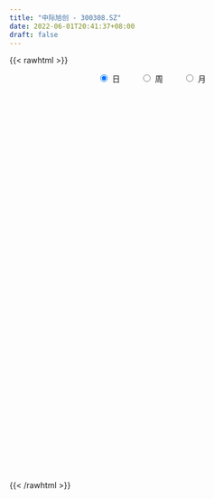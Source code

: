 ```yaml
---
title: "中际旭创 - 300308.SZ"
date: 2022-06-01T20:41:37+08:00
draft: false
---
```

{{< rawhtml >}}
    <div style="text-align: center">
        <label style="padding: 1rem;"><input style="margin-right: .5rem" type="radio" name="period" value="D" checked onclick="period_change(this)">日</label>
        <label style="padding: 1rem;"><input style="margin-right: .5rem" type="radio" name="period" value="W" onclick="period_change(this)">周</label>
        <label style="padding: 1rem;"><input style="margin-right: .5rem" type="radio" name="period" value="M" onclick="period_change(this)">月</label>
    </div>
    <div id="chart" style="height: 700px;"></div> 
    <script type="text/javascript">
        const D_v = [86244.17,64045.72,82132.61,53312.5,103040.52,97234.97,88007.57,119338.05,54271.63,49407.94,47810.47,58438.61,63877.87,41008.35,81137.68,122551.21,65664.93,82919.9,80836.99,67958.31,70393.2,80726.69,68272.64,50638.6,57360.41,77083.73,46224.74,55153.89,54768.46,60916.31,44262.25,44147.91,40619.68,51412.76,82146.09,155752.17,78304.39,66032.95,189482.66,104734.6,108681.15,69449.87,53992.75,69552.04,52631.36,57336.53,236527.33,222763.8,245244.06,274489.36,213264.06,202386.89,129040.46,101797.01,110916.23,112585.71,102519.81,91008.25,96922.53,110944.98,91921.29,79162.94,92322.97,53760.37,75925.66,62825.95,84238.67,76375.96,76877.97,68396.68,61335.39,54644.38,57783.75,40700.89,67714.58,61298.63,71452.81,80015.07,72272.56,66489.92,63519.17,41128.57,38617.34,42653.5,30508.81,23046.95,49948.46,36240.76,87083.89,44497.84,54815.58,37125.21,44927.0,62497.41,51853.94,33690.1,28011.4,43720.87,56141.79,35348.4,31226.2,36672.47,42908.88,66020.13,103780.09,60082.82,56756.46,67072.79,69209.87,99203.96,56053.11,71433.3,57222.97,46289.63,46735.62,54803.22,57841.65,37395.29,65688.51,69609.1,62346.64,76617.94,53176.67,284175.82,205643.42,209985.56,138953.11,120564.9,96494.72,123925.14,129813.68,96255.25,88688.56,76392.89,61071.32,126238.37,93853.15,102503.97,126877.32,121441.42,148211.13,71198.15,67292.43,68002.19,129513.0,80334.62,84120.86,55144.75,89118.34,95396.1,111482.84,93547.91,70358.97,75259.57,51804.46,70212.62,83963.88,90244.49,58374.35,168375.14,106251.92,57837.28,111595.77,66679.36,55389.65,51149.31,40153.05,56570.44,42068.36,60698.79,93940.32,55150.38,47552.43,40184.84,65820.89,66025.13,98355.12,41666.39,44090.06,34241.0,44152.94,130270.06,124326.83,74529.05,58737.69,73137.63,58452.29,108066.2,61011.64,44986.74,32459.27,35724.87,101123.85,77923.6,98540.7,71309.65,45195.59,41981.81,58082.17,80980.18,62798.64,39320.23,52765.12,26737.93,74445.36,51219.37,57200.05,35379.11,41744.36,39020.82,22131.44,27049.9,77238.49,74120.37,78878.86,53959.2,44460.96,25164.59,32096.25,33718.54,33404.52,29123.33,30216.0,39118.06,46747.19,124768.05,126841.25,115187.72,88416.02,103271.36,160540.27,111326.72,125323.94,163349.0,194562.71,116560.31,83841.19,88378.21,66233.65,83606.86,73524.71,81105.58,67653.76,134944.56,77062.67,83747.27,63683.99,142950.95,100776.35,85785.27]
const D_histogram = [0.0,0.0107341311,0.074987275,0.1149243367,0.2711736507,0.3411810535,0.4341749477,0.4396981881,0.4124748472,0.3734268959,0.361010302,0.2842568299,0.1591879881,0.0554549153,-0.0029627336,-0.106566228,-0.1510861007,-0.1273879923,-0.0694848098,-0.0924921527,-0.1907695433,-0.3071914663,-0.3122452998,-0.3548624197,-0.4091035796,-0.3382492655,-0.2774593266,-0.2160230342,-0.2665166894,-0.3383009767,-0.3574393021,-0.3518964645,-0.295528029,-0.288143996,-0.2408657168,-0.0330359092,0.0568019225,0.0805135652,-0.1426474606,-0.3450637178,-0.4103078975,-0.3877598372,-0.3396226703,-0.239179926,-0.173399676,-0.1659727754,0.1444485025,0.3963036626,0.6549912906,0.9035458631,1.1002511108,1.0647361052,1.0041160041,0.8690950941,0.7159849837,0.5927693861,0.4800996128,0.3427374333,0.237499655,0.0686720866,-0.0286806791,-0.1825071427,-0.3695811303,-0.4458338899,-0.5356809855,-0.5628643279,-0.5347510016,-0.5400272403,-0.5507862132,-0.5733029281,-0.5550788833,-0.5674051867,-0.5272388076,-0.4702890672,-0.3217321031,-0.2140455471,-0.1878170138,-0.1134936555,-0.1311339819,-0.1209269051,-0.1898323068,-0.2098736061,-0.1724168959,-0.1638502936,-0.1177095858,-0.0742470494,-0.0649877915,-0.0198444918,0.0619403122,0.0437917212,0.0861266453,0.1145482627,0.1457979035,0.199651685,0.1782413071,0.1832271766,0.1679643074,0.1150915886,0.0056724819,-0.032736003,-0.0422832864,-0.0597496553,-0.0868330554,-0.0682743638,0.0230533299,0.0233740384,-0.0042776091,0.0014242877,0.0587639207,0.1611752392,0.2246442851,0.2731655082,0.2838159508,0.2790269843,0.2629060104,0.236124693,0.2447153442,0.2427828979,0.1875604496,0.0817611472,0.0357813045,-0.0451320847,-0.0643989444,0.1880049247,0.3987261876,0.5796053264,0.6074323635,0.5288790423,0.4302825275,0.3537139536,0.3518189912,0.2908539621,0.2562225476,0.1278193815,-0.006669661,0.0331553744,-0.0245702678,-0.0326452577,0.0124359904,0.1106132174,0.1872572359,0.1800683153,0.1329751637,0.0877466361,0.1643288916,0.2064355792,0.1887732172,0.1081706213,0.0928332672,0.0841508814,0.0938344449,0.1073454265,0.0412093243,-0.049942908,-0.1201971152,-0.1987380442,-0.193644259,-0.1277166649,-0.1186900864,-0.2760441357,-0.4768568413,-0.5646766839,-0.5295354544,-0.52313136,-0.5123440746,-0.5349470706,-0.5253967022,-0.4664826566,-0.4806597315,-0.5229642724,-0.5985002307,-0.5976756479,-0.5584431811,-0.4864123906,-0.3527828691,-0.2621332794,-0.3039452021,-0.2991932421,-0.223635206,-0.1603660102,-0.095720761,0.0717942197,0.2675971489,0.3023583033,0.3470805907,0.3125477632,0.2858265611,0.3483775143,0.3665086231,0.3695883783,0.3121718487,0.2603237066,0.0563330918,-0.0873692698,-0.1291625871,-0.1540164261,-0.1558265928,-0.201034434,-0.3643759407,-0.4061099883,-0.3640677527,-0.3184089377,-0.2303377795,-0.2015001359,-0.079064275,-0.0321808944,-0.0869842808,-0.1200951286,-0.1819469617,-0.1371449641,-0.1231994853,-0.092930107,-0.1583375226,-0.1785620554,-0.1208428411,-0.1424666892,-0.1173320802,-0.1215932279,-0.0905546228,-0.0799994394,-0.0028243375,0.0651871738,0.1040981965,0.1091929545,0.0722951311,0.074842994,0.1410838937,0.2453541052,0.242626919,0.2909032975,0.3977312892,0.4555539669,0.5070989538,0.4862359666,0.4288387796,0.3727507472,0.3373088493,0.3025970752,0.2745400196,0.2166546332,0.1552882628,0.1199386848,0.1012120573,-0.0153196716,-0.0647290152,-0.0385504389,-0.0594466862,0.0304729843,0.109162004,0.1572927594]
const D_fast = [0.0,0.0134176638,0.0964176265,0.1650857724,0.389128499,0.5444311652,0.7459687964,0.8614165838,0.9373119547,0.9916207274,1.069456709,1.0637674444,0.9784955996,0.8886262556,0.8294679233,0.6992228719,0.6169314741,0.6087825843,0.6493145643,0.6031841833,0.4572144069,0.2639946173,0.1808794588,0.0495467341,-0.1069703208,-0.1206783231,-0.1292532158,-0.1218226819,-0.2389455095,-0.3953050409,-0.5038031919,-0.5862344704,-0.6037480422,-0.6684000082,-0.6813381581,-0.4817673279,-0.3777290156,-0.3338889816,-0.5927118725,-0.8813940591,-1.0492152132,-1.1236071122,-1.1603756129,-1.1197278501,-1.0972975191,-1.1313638123,-0.7848304088,-0.433899333,-0.0114638824,0.4629771559,0.9347451813,1.165414202,1.355823102,1.4380759654,1.463962101,1.48893885,1.4962939798,1.4446161586,1.3987532941,1.2470937473,1.1425708118,0.9431175625,0.6636482924,0.4759370604,0.2521697183,0.084270294,-0.0213041301,-0.1615871788,-0.310042705,-0.475885152,-0.5964308281,-0.7506084281,-0.8422517509,-0.9028742772,-0.8347503389,-0.7805751697,-0.8013008899,-0.7553509454,-0.8057747673,-0.8257994168,-0.9421628952,-1.014672596,-1.0203201098,-1.0527160809,-1.0360027696,-1.0111019955,-1.0180896854,-0.9779075088,-0.8806376266,-0.8878382873,-0.823971702,-0.7669130189,-0.6992139023,-0.5954471995,-0.5722972506,-0.5215045869,-0.4947763793,-0.518876201,-0.6268771871,-0.6734696728,-0.6935877777,-0.7259915606,-0.7747832244,-0.7732931238,-0.6762020977,-0.6700378795,-0.6987589293,-0.6927009606,-0.6206703474,-0.4779652191,-0.3583351019,-0.2415225017,-0.1599180714,-0.0949502919,-0.0453447632,-0.0130949073,0.0566745799,0.1154378581,0.1071055221,0.0217465065,-0.01528801,-0.1074844203,-0.1428510162,0.1565540841,0.4669568939,0.7927373643,0.9724224923,1.0260889316,1.0350630487,1.0469229633,1.1329827486,1.14473121,1.1741554324,1.0777071117,0.941550654,0.989664533,0.9257963238,0.9095600195,0.9577502652,1.0835807966,1.207039124,1.2448672823,1.2310179216,1.207726053,1.3253905314,1.4191061139,1.4486370561,1.3950771156,1.4029480783,1.4153034128,1.4484455876,1.4887929258,1.4329591546,1.3293211953,1.2290177093,1.1007922692,1.0574749897,1.0914734176,1.0708274745,0.8444623912,0.5244354753,0.2954464618,0.1982038276,0.073825082,-0.0434736512,-0.1998134148,-0.321612222,-0.3793188406,-0.5136608483,-0.6867064573,-0.9118674734,-1.0604618025,-1.160840131,-1.2104124381,-1.1649786339,-1.1398623641,-1.2576605873,-1.3277069378,-1.3080577032,-1.2848800099,-1.244164951,-1.0587014153,-0.7959991989,-0.6856484687,-0.5541560337,-0.5105519204,-0.4658164821,-0.3161711503,-0.2064128858,-0.110936036,-0.0903096034,-0.0770768189,-0.2669841607,-0.4325288397,-0.5066128038,-0.5699707494,-0.6107375643,-0.706204014,-0.9606395058,-1.1039010506,-1.1528757532,-1.1868191725,-1.1563324593,-1.1778698496,-1.0752000574,-1.0363619005,-1.1129113571,-1.176045987,-1.2833845605,-1.272868804,-1.2897231964,-1.282686345,-1.3876781412,-1.4525431879,-1.4250346839,-1.4822752043,-1.4864736153,-1.52113307,-1.5127331206,-1.522177797,-1.4457087794,-1.3614004747,-1.296464903,-1.2640719062,-1.2828959469,-1.2616373355,-1.1601254624,-0.9945167246,-0.936587181,-0.8155849781,-0.6093241642,-0.4376129947,-0.2592932693,-0.1585972649,-0.108784757,-0.0716851026,-0.0227997882,0.0181377065,0.0587156558,0.0549939277,0.032449623,0.0270847163,0.0336611031,-0.0867005437,-0.1522921412,-0.1357511746,-0.1715090934,-0.0739711769,0.0320083438,0.1194622892]
const D_slow = [0.0,0.0026835328,0.0214303515,0.0501614357,0.1179548484,0.2032501117,0.3117938487,0.4217183957,0.5248371075,0.6181938315,0.708446407,0.7795106145,0.8193076115,0.8331713403,0.8324306569,0.8057890999,0.7680175747,0.7361705767,0.7187993742,0.695676336,0.6479839502,0.5711860836,0.4931247586,0.4044091537,0.3021332588,0.2175709424,0.1482061108,0.0942003523,0.0275711799,-0.0570040643,-0.1463638898,-0.2343380059,-0.3082200132,-0.3802560122,-0.4404724414,-0.4487314187,-0.4345309381,-0.4144025468,-0.4500644119,-0.5363303413,-0.6389073157,-0.735847275,-0.8207529426,-0.8805479241,-0.9238978431,-0.9653910369,-0.9292789113,-0.8302029957,-0.666455173,-0.4405687072,-0.1655059295,0.1006780968,0.3517070978,0.5689808713,0.7479771173,0.8961694638,1.016194367,1.1018787253,1.1612536391,1.1784216607,1.1712514909,1.1256247053,1.0332294227,0.9217709502,0.7878507038,0.6471346219,0.5134468715,0.3784400614,0.2407435081,0.0974177761,-0.0413519447,-0.1832032414,-0.3150129433,-0.4325852101,-0.5130182358,-0.5665296226,-0.6134838761,-0.6418572899,-0.6746407854,-0.7048725117,-0.7523305884,-0.8047989899,-0.8479032139,-0.8888657873,-0.9182931838,-0.9368549461,-0.953101894,-0.9580630169,-0.9425779389,-0.9316300086,-0.9100983473,-0.8814612816,-0.8450118057,-0.7950988845,-0.7505385577,-0.7047317635,-0.6627406867,-0.6339677895,-0.6325496691,-0.6407336698,-0.6513044914,-0.6662419052,-0.6879501691,-0.70501876,-0.6992554275,-0.6934119179,-0.6944813202,-0.6941252483,-0.6794342681,-0.6391404583,-0.582979387,-0.51468801,-0.4437340223,-0.3739772762,-0.3082507736,-0.2492196003,-0.1880407643,-0.1273450398,-0.0804549274,-0.0600146406,-0.0510693145,-0.0623523357,-0.0784520718,-0.0314508406,0.0682307063,0.2131320379,0.3649901288,0.4972098893,0.6047805212,0.6932090096,0.7811637574,0.8538772479,0.9179328848,0.9498877302,0.948220315,0.9565091586,0.9503665916,0.9422052772,0.9453142748,0.9729675792,1.0197818881,1.064798967,1.0980427579,1.1199794169,1.1610616398,1.2126705346,1.2598638389,1.2869064942,1.310114811,1.3311525314,1.3546111426,1.3814474993,1.3917498303,1.3792641033,1.3492148245,1.2995303135,1.2511192487,1.2191900825,1.1895175609,1.120506527,1.0012923166,0.8601231457,0.727739282,0.596956442,0.4688704234,0.3351336558,0.2037844802,0.087163816,-0.0330011168,-0.1637421849,-0.3133672426,-0.4627861546,-0.6023969499,-0.7240000475,-0.8121957648,-0.8777290846,-0.9537153852,-1.0285136957,-1.0844224972,-1.1245139997,-1.14844419,-1.1304956351,-1.0635963478,-0.988006772,-0.9012366243,-0.8230996835,-0.7516430433,-0.6645486647,-0.5729215089,-0.4805244143,-0.4024814521,-0.3374005255,-0.3233172525,-0.34515957,-0.3774502167,-0.4159543233,-0.4549109715,-0.50516958,-0.5962635652,-0.6977910622,-0.7888080004,-0.8684102348,-0.9259946797,-0.9763697137,-0.9961357825,-1.0041810061,-1.0259270763,-1.0559508584,-1.1014375988,-1.1357238399,-1.1665237112,-1.1897562379,-1.2293406186,-1.2739811324,-1.3041918427,-1.339808515,-1.3691415351,-1.3995398421,-1.4221784978,-1.4421783576,-1.442884442,-1.4265876485,-1.4005630994,-1.3732648608,-1.355191078,-1.3364803295,-1.3012093561,-1.2398708298,-1.1792141,-1.1064882756,-1.0070554533,-0.8931669616,-0.7663922231,-0.6448332315,-0.5376235366,-0.4444358498,-0.3601086375,-0.2844593687,-0.2158243638,-0.1616607055,-0.1228386398,-0.0928539686,-0.0675509542,-0.0713808721,-0.087563126,-0.0972007357,-0.1120624072,-0.1044441612,-0.0771536602,-0.0378304703]
const D_data = [['2021-05-21', 36.2554, 36.592, 35.8298, 36.9186],['2021-05-24', 36.8988, 36.7602, 36.0278, 36.9978],['2021-05-25', 36.7206, 37.6708, 36.5227, 38.1855],['2021-05-26', 37.552, 37.7302, 37.4135, 37.9875],['2021-05-27', 37.8985, 39.8879, 37.8589, 40.3828],['2021-05-28', 39.2841, 39.6899, 39.2544, 41.0657],['2021-05-31', 39.9275, 40.7688, 39.9077, 41.1053],['2021-06-01', 40.7292, 40.3432, 39.0565, 41.2538],['2021-06-02', 40.5807, 40.2838, 39.8978, 41.0558],['2021-06-03', 40.2046, 40.3531, 40.0661, 41.333],['2021-06-04', 40.9668, 40.9371, 40.4125, 41.3231],['2021-06-07', 41.1449, 40.2541, 39.6603, 41.5804],['2021-06-08', 40.5708, 39.393, 38.6507, 40.6005],['2021-06-09', 39.3628, 39.2437, 38.926, 39.8195],['2021-06-10', 39.472, 39.5117, 38.926, 40.3556],['2021-06-11', 39.2635, 38.5785, 38.0226, 39.5812],['2021-06-15', 38.2906, 38.926, 38.102, 39.2139],['2021-06-16', 39.0749, 39.7202, 38.787, 41.4575],['2021-06-17', 39.8294, 40.3953, 39.7599, 41.0009],['2021-06-18', 40.5045, 39.5117, 39.3231, 40.8916],['2021-06-21', 39.6606, 38.2211, 37.9928, 39.6606],['2021-06-22', 38.4296, 37.2979, 36.7618, 38.926],['2021-06-23', 36.9901, 38.1914, 36.9206, 38.3502],['2021-06-24', 38.3204, 37.3872, 37.0199, 38.3204],['2021-06-25', 37.5262, 36.7221, 36.3945, 37.695],['2021-06-28', 36.7419, 38.0722, 36.3647, 38.2211],['2021-06-29', 38.2708, 38.0821, 37.7347, 38.4594],['2021-06-30', 38.2013, 38.241, 37.4865, 38.241],['2021-07-01', 38.2112, 36.6824, 36.6427, 38.2112],['2021-07-02', 36.6327, 35.8385, 35.501, 37.1887],['2021-07-05', 35.8385, 35.9576, 35.2627, 36.315],['2021-07-06', 35.8882, 35.9179, 35.3421, 36.5334],['2021-07-07', 35.779, 36.4242, 35.4414, 36.5334],['2021-07-08', 36.4838, 35.6995, 35.4513, 36.4838],['2021-07-09', 36.0172, 36.0768, 35.9874, 37.7446],['2021-07-12', 35.779, 38.6083, 35.779, 39.5911],['2021-07-13', 38.8168, 37.8836, 37.3574, 38.9161],['2021-07-14', 37.9035, 37.3574, 37.3277, 38.519],['2021-07-15', 36.7916, 33.6346, 32.9595, 36.8412],['2021-07-16', 33.5452, 32.4731, 32.4433, 33.853],['2021-07-19', 32.4433, 33.0787, 31.7682, 33.307],['2021-07-20', 32.7908, 33.6445, 32.622, 33.9424],['2021-07-21', 33.4063, 33.7537, 33.0687, 33.8431],['2021-07-22', 33.7339, 34.4586, 33.3666, 34.6968],['2021-07-23', 34.8855, 34.1806, 33.9026, 34.9947],['2021-07-26', 34.0218, 33.3765, 32.8106, 34.4487],['2021-07-27', 33.5949, 37.8935, 33.2871, 39.5911],['2021-07-28', 37.6255, 38.7771, 36.7419, 39.2139],['2021-07-29', 39.5117, 40.564, 38.2211, 40.7824],['2021-07-30', 39.9982, 42.3609, 39.75, 43.6515],['2021-08-02', 42.9864, 43.6813, 42.49, 45.0513],['2021-08-03', 43.3835, 42.073, 41.9638, 44.2769],['2021-08-04', 42.0929, 42.3609, 41.5667, 42.9169],['2021-08-05', 42.4403, 41.7156, 40.9711, 42.4403],['2021-08-06', 41.5965, 41.4377, 40.7229, 42.5198],['2021-08-09', 41.1597, 41.7057, 41.0009, 43.0261],['2021-08-10', 41.9738, 41.7653, 40.9016, 41.9738],['2021-08-11', 41.6263, 41.259, 41.1597, 42.4205],['2021-08-12', 40.7824, 41.398, 39.7401, 42.2517],['2021-08-13', 41.4079, 40.1471, 40.0081, 41.5667],['2021-08-16', 40.2066, 40.5045, 39.7897, 41.7951],['2021-08-17', 41.0803, 39.194, 38.8764, 41.0803],['2021-08-18', 38.9061, 37.7843, 37.4964, 39.5117],['2021-08-19', 37.9531, 38.2708, 37.9035, 38.8565],['2021-08-20', 38.3601, 37.3773, 36.6824, 38.6083],['2021-08-23', 37.2284, 37.5063, 37.1192, 37.9531],['2021-08-24', 37.7248, 37.8439, 36.3845, 38.0424],['2021-08-25', 37.7347, 37.1192, 37.0398, 38.241],['2021-08-26', 36.8313, 36.6129, 36.4342, 37.417],['2021-08-27', 36.3448, 35.9477, 35.501, 36.3448],['2021-08-30', 36.4044, 35.9974, 35.8782, 36.8313],['2021-08-31', 35.4414, 35.1634, 34.7366, 36.2058],['2021-09-01', 34.9748, 35.4216, 34.2501, 36.315],['2021-09-02', 35.1535, 35.4414, 34.8458, 35.9676],['2021-09-03', 35.5208, 36.7618, 35.4116, 37.6156],['2021-09-06', 36.7717, 36.6526, 36.3448, 37.4666],['2021-09-07', 36.464, 35.7492, 35.3223, 36.6526],['2021-09-08', 35.7293, 36.4143, 35.4712, 36.5831],['2021-09-09', 36.3845, 35.223, 34.8755, 36.3845],['2021-09-10', 35.1932, 35.3521, 34.2501, 35.4513],['2021-09-13', 35.1138, 33.9721, 33.8431, 35.2528],['2021-09-14', 33.9721, 34.0714, 33.8729, 34.4288],['2021-09-15', 34.2501, 34.5678, 33.5452, 34.6869],['2021-09-16', 34.6174, 34.0714, 34.0516, 35.1436],['2021-09-17', 33.9622, 34.4487, 33.575, 34.6571],['2021-09-22', 34.131, 34.4487, 33.8232, 34.9947],['2021-09-23', 34.7465, 33.9721, 33.9523, 35.1237],['2021-09-24', 34.1608, 34.399, 33.8331, 34.7068],['2021-09-27', 35.4216, 35.084, 34.6571, 36.3349],['2021-09-28', 34.8557, 33.9126, 33.8927, 34.9153],['2021-09-29', 33.6545, 34.6571, 33.2375, 34.7366],['2021-09-30', 34.6571, 34.6274, 34.3692, 35.3421],['2021-10-08', 34.8458, 34.8061, 34.1508, 35.2429],['2021-10-11', 34.7465, 35.3421, 34.3593, 35.7293],['2021-10-12', 35.0642, 34.5281, 34.4189, 35.3124],['2021-10-13', 34.6373, 34.8557, 34.0516, 35.0344],['2021-10-14', 34.7564, 34.6174, 34.5479, 35.1436],['2021-10-15', 34.5777, 33.9821, 33.9424, 34.9351],['2021-10-18', 33.992, 32.7908, 32.5624, 34.0019],['2021-10-19', 32.9397, 33.1779, 32.6816, 33.3169],['2021-10-20', 33.5055, 33.2871, 33.1184, 33.8729],['2021-10-21', 33.436, 32.9794, 32.9297, 33.446],['2021-10-22', 33.029, 32.5823, 32.5426, 33.3765],['2021-10-25', 33.3368, 32.9695, 32.7312, 33.6346],['2021-10-26', 33.2077, 34.0615, 32.6121, 34.6274],['2021-10-27', 33.9324, 33.0886, 32.7808, 33.9324],['2021-10-28', 33.0389, 32.5723, 32.5624, 33.4658],['2021-10-29', 32.3639, 32.8305, 31.9469, 33.2077],['2021-11-01', 32.9794, 33.575, 32.9397, 34.2005],['2021-11-02', 33.6545, 34.5678, 33.3666, 34.9748],['2021-11-03', 34.5976, 34.5976, 34.1012, 34.8954],['2021-11-04', 34.4487, 34.8358, 34.2501, 35.7392],['2021-11-05', 34.945, 34.677, 34.5479, 35.7293],['2021-11-08', 34.9947, 34.6671, 34.2203, 35.4017],['2021-11-09', 34.5281, 34.6373, 34.2501, 34.9351],['2021-11-10', 34.6472, 34.5479, 34.0714, 34.7961],['2021-11-11', 34.4487, 35.1039, 34.2898, 35.6102],['2021-11-12', 35.1436, 35.1634, 34.945, 35.4911],['2021-11-15', 35.4315, 34.4983, 34.4387, 35.908],['2021-11-16', 34.5479, 33.5254, 33.4758, 34.7961],['2021-11-17', 33.7438, 33.9026, 32.9893, 34.0416],['2021-11-18', 34.26, 33.1084, 33.0489, 34.2997],['2021-11-19', 32.8602, 33.5552, 32.8404, 33.6247],['2021-11-22', 33.5055, 37.6354, 33.3169, 38.8764],['2021-11-23', 38.0524, 38.6083, 38.0226, 39.5713],['2021-11-24', 38.8168, 39.7103, 38.1318, 40.574],['2021-11-25', 40.5045, 38.8764, 38.7274, 40.6732],['2021-11-26', 38.7076, 37.9233, 37.4964, 39.4621],['2021-11-29', 37.3574, 37.6553, 37.1291, 37.834],['2021-11-30', 37.6156, 37.8637, 37.1192, 38.2211],['2021-12-01', 37.5957, 38.9756, 37.3277, 39.3231],['2021-12-02', 38.5686, 38.4395, 38.2807, 39.194],['2021-12-03', 38.241, 38.8565, 37.695, 39.1146],['2021-12-06', 38.4197, 37.5262, 37.278, 38.6679],['2021-12-07', 37.7744, 36.9206, 36.6228, 37.8637],['2021-12-08', 36.9206, 38.9955, 36.7618, 39.1245],['2021-12-09', 38.6083, 37.8637, 37.7248, 39.065],['2021-12-10', 37.5262, 38.4197, 37.3872, 38.9161],['2021-12-13', 38.2211, 39.3132, 38.1417, 39.9585],['2021-12-14', 39.1742, 40.5541, 39.0153, 40.6633],['2021-12-15', 40.2066, 41.0207, 40.018, 41.7951],['2021-12-16', 41.1101, 40.4548, 39.6408, 41.1101],['2021-12-17', 40.435, 40.0875, 39.5614, 40.8519],['2021-12-20', 39.7103, 40.1074, 38.9161, 40.1669],['2021-12-21', 39.8989, 41.9837, 39.8592, 42.1822],['2021-12-22', 41.9738, 42.1922, 41.3086, 42.3609],['2021-12-23', 41.9738, 41.8447, 41.527, 42.8672],['2021-12-24', 41.8447, 41.0902, 40.8519, 42.2219],['2021-12-27', 41.1994, 41.9142, 40.8122, 42.8077],['2021-12-28', 42.0333, 42.1922, 41.7156, 43.5522],['2021-12-29', 41.7454, 42.6885, 41.5965, 43.2346],['2021-12-30', 42.6488, 43.0757, 42.3212, 43.4827],['2021-12-31', 43.1353, 42.1922, 41.9936, 43.1849],['2022-01-04', 42.5694, 41.6461, 40.9214, 42.6885],['2022-01-05', 41.4972, 41.5965, 41.1498, 42.2914],['2022-01-06', 41.249, 41.1498, 40.8321, 42.8077],['2022-01-07', 41.12, 42.0234, 41.1101, 42.5694],['2022-01-10', 41.6958, 43.0261, 41.2193, 43.6416],['2022-01-11', 42.9864, 42.5893, 42.1922, 43.1849],['2022-01-12', 42.7282, 40.1074, 38.0821, 43.0559],['2022-01-13', 39.9783, 38.4395, 38.0127, 40.2861],['2022-01-14', 38.3105, 38.787, 38.1914, 39.3132],['2022-01-17', 38.8168, 39.8592, 38.8168, 41.0902],['2022-01-18', 40.157, 39.2834, 39.055, 41.1895],['2022-01-19', 39.2238, 39.0451, 38.6282, 39.9088],['2022-01-20', 38.9161, 38.2311, 37.9233, 39.3628],['2022-01-21', 38.102, 38.2112, 37.5262, 38.5487],['2022-01-24', 37.6354, 38.6381, 37.6354, 38.8962],['2022-01-25', 38.648, 37.4666, 37.278, 38.648],['2022-01-26', 37.3078, 36.5434, 36.315, 37.6652],['2022-01-27', 36.4143, 35.3223, 35.0939, 36.6327],['2022-01-28', 35.8087, 35.5407, 35.2726, 36.7121],['2022-02-07', 36.464, 35.5903, 35.2032, 36.8313],['2022-02-08', 35.5903, 35.7889, 35.3322, 36.1066],['2022-02-09', 35.9179, 36.6724, 35.5407, 37.1291],['2022-02-10', 36.7221, 36.3746, 35.8385, 37.0993],['2022-02-11', 36.1959, 34.4884, 34.0913, 36.3349],['2022-02-14', 34.0813, 34.5876, 33.6942, 34.5876],['2022-02-15', 34.2898, 35.3322, 34.2501, 35.4216],['2022-02-16', 35.4315, 35.2429, 35.0443, 35.6797],['2022-02-17', 34.945, 35.3421, 34.6571, 35.5705],['2022-02-18', 36.6724, 37.0894, 35.6201, 37.5063],['2022-02-21', 37.9531, 38.4098, 37.5858, 39.1146],['2022-02-22', 37.3872, 37.0993, 36.8511, 38.1219],['2022-02-23', 37.0894, 37.5659, 37.0298, 38.0524],['2022-02-24', 37.5262, 36.7419, 36.0966, 38.0226],['2022-02-25', 36.8313, 36.8015, 36.732, 37.6652],['2022-02-28', 36.5434, 38.1715, 36.0867, 38.6182],['2022-03-01', 38.2211, 38.0325, 37.4567, 38.6778],['2022-03-02', 37.6056, 38.1219, 37.3277, 38.3006],['2022-03-03', 38.2211, 37.4269, 37.2979, 38.4197],['2022-03-04', 36.9405, 37.3773, 36.9107, 38.2112],['2022-03-07', 37.2681, 34.8557, 34.4487, 37.2681],['2022-03-08', 34.7961, 34.6075, 34.3494, 35.5605],['2022-03-09', 34.8656, 35.2429, 33.8331, 35.9974],['2022-03-10', 36.0669, 35.1039, 35.0741, 36.7121],['2022-03-11', 34.7465, 35.1337, 33.9026, 35.1436],['2022-03-14', 34.6472, 34.2501, 34.1508, 35.0046],['2022-03-15', 33.9324, 31.8973, 31.8973, 34.3494],['2022-03-16', 32.5525, 32.4631, 30.7854, 32.7908],['2022-03-17', 32.8404, 33.0985, 32.5227, 33.436],['2022-03-18', 32.7808, 32.9893, 32.5823, 33.2176],['2022-03-21', 33.2573, 33.5353, 33.0588, 33.7637],['2022-03-22', 33.5254, 32.8007, 32.761, 33.5254],['2022-03-23', 33.0092, 34.131, 32.6518, 34.6373],['2022-03-24', 34.0317, 33.4559, 33.0389, 34.2104],['2022-03-25', 33.3864, 31.9668, 31.9171, 33.3864],['2022-03-28', 31.7781, 31.7682, 31.1626, 31.8377],['2022-03-29', 31.7682, 30.8747, 30.835, 31.8377],['2022-03-30', 31.0733, 31.8774, 30.9244, 31.9271],['2022-03-31', 31.9171, 31.381, 31.2222, 31.9171],['2022-04-01', 31.2818, 31.4505, 30.7953, 31.7186],['2022-04-06', 31.1825, 29.882, 29.7331, 31.1825],['2022-04-07', 29.7827, 29.9018, 29.7033, 30.3784],['2022-04-08', 29.9415, 30.6762, 29.4948, 31.0336],['2022-04-11', 30.6861, 29.4849, 29.336, 30.7457],['2022-04-12', 29.3757, 29.7827, 28.8098, 29.9614],['2022-04-13', 29.5941, 29.1771, 28.8396, 29.6834],['2022-04-14', 29.4154, 29.4055, 28.8197, 29.5643],['2022-04-15', 29.0778, 28.9885, 28.4425, 29.1573],['2022-04-18', 28.7899, 29.8224, 28.5219, 29.9614],['2022-04-19', 30.1004, 29.9217, 29.4452, 30.1599],['2022-04-20', 29.7827, 29.7132, 29.6636, 30.5173],['2022-04-21', 29.8224, 29.2963, 29.2069, 30.3386],['2022-04-22', 29.1672, 28.5616, 28.2439, 29.5643],['2022-04-25', 29.0778, 28.8297, 28.6907, 30.4478],['2022-04-26', 29.4452, 29.7132, 29.3856, 30.8946],['2022-04-27', 29.7827, 30.6265, 28.7403, 30.6265],['2022-04-28', 30.1798, 29.5841, 29.187, 30.3982],['2022-04-29', 29.604, 30.3982, 29.197, 30.9343],['2022-05-05', 30.6265, 31.6789, 29.9614, 32.1653],['2022-05-06', 31.1527, 31.7186, 30.845, 32.4334],['2022-05-09', 31.7186, 32.205, 30.8946, 32.2348],['2022-05-10', 31.3016, 31.6789, 30.3784, 31.7384],['2022-05-11', 31.4505, 31.2917, 31.252, 32.7014],['2022-05-12', 31.0733, 31.252, 30.7953, 32.2646],['2022-05-13', 31.3711, 31.4902, 31.1825, 31.8278],['2022-05-16', 31.4704, 31.52, 31.3612, 32.344],['2022-05-17', 31.5101, 31.6292, 30.974, 31.7583],['2022-05-18', 31.9469, 31.1924, 31.0038, 32.0958],['2022-05-19', 30.5769, 30.9542, 30.3982, 31.0137],['2022-05-20', 30.9542, 31.113, 30.6067, 31.4605],['2022-05-23', 31.1626, 31.252, 30.8052, 31.4803],['2022-05-24', 31.4605, 29.6834, 29.5841, 32.1256],['2022-05-25', 29.465, 30.0309, 29.3856, 30.6265],['2022-05-26', 30.0106, 30.8607, 29.6006, 31.3907],['2022-05-27', 30.8807, 30.2306, 30.0506, 31.3307],['2022-05-30', 30.28, 31.78, 29.8, 32.03],['2022-05-31', 31.74, 32.14, 31.32, 32.28],['2022-06-01', 32.01, 32.2, 31.81, 32.86]]
const W_v = [79956.78,62927.23,41546.04,100771.29,49013.84,45031.9,45262.13,77236.54,156589.03,182636.62,193812.26,132385.47,85443.11,56786.43,96331.51,120604.55,131692.12,95737.27,101297.91,112766.15,250643.22,160260.11,90934.18,70291.69,121685.35,79294.2,95626.36,77426.66,86654.58,34302.51,32189.22,104794.14,80979.86,67172.78,71189.69,144734.49,71005.42,67360.61,162979.06,120242.17,71739.23,68662.79,112578.32,86350.77,63789.85,66633.36,77152.89,78385.15,102240.53,151434.71,199021.37,183848.84,232716.81,287889.94,232404.87,221294.53,203636.44,437144.58,320970.28,392477.21,336065.78,194564.64,331405.72,198680.83,247673.39,337895.37,481086.26,394819.57,294568.31,254299.5,331703.49,189276.75,135197.27,197966.07,117843.58,220966.57,146888.98,241621.85,260287.55,365434.03,480206.8,475918.66,495808.8200000001,302263.21,191980.88,278711.74,198766.74,222990.95,212114.02,256918.85,70967.48,176131.09,179088.6,151125.22,104636.6,220812.47,277255.85,222157.5,185702.17,235748.17,104898.64,196768.8,209638.68,413010.85,256719.06,262972.01,226592.34,218133.54,539789.1900000001,452723.49,335116.9300000001,424122.08,33449.19,156889.47,217570.6,159734.25,281830.82,277113.45,298386.84,385966.6,265634.48,321794.26,488520.7,420252.12,336517.7,211973.83,270400.48,229167.69,313873.09,465747.95,386440.57,402458.2000000001,555159.49,493771.8800000001,585011.8100000001,396230.6900000001,349091.26,287962.34,216138.88,302969.32,217666.13,167591.12,180995.89,193993.89,236240.62,280368.92,296845.48,266413.79,385375.56,181200.21,302643.02,689594.61,670656.5299999999,414666.17,322476.84,301563.99,302438.19,285721.24,286077.36,278866.32,301603.71,218909.99,191756.06,98636.12,46607.72,225627.32,218385.67,266596.65,409473.14,362078.06,228023.27,241742.35,292599.34,350284.16,305358.68,328096.33,281558.07,415557.44,503262.24,388550.86,312858.66,335688.1,133609.93,111535.81,263071.11,439014.65,425316.02,376925.21,675673.13,312679.78,158690.82,245714.88,319058.74,498367.48,157070.44,411527.51,363046.65,399766.3200000001,358835.66,367013.72,297380.13,327391.54,294147.13,262588.69,594306.77,354307.17,1036361.08,757404.65,513981.28,393093.23,368715.23,282178.99,351528.99,216427.39,109236.17,223522.52,44927.0,219773.72,202297.74,353712.29,353123.21,243065.41,327438.86,959322.8100000001,535177.35,460059.7,535020.45,417115.42,459904.16,281240.53,481083.1799999999,324967.14,308428.29,317938.41,294420.45,389183.49,282248.72,394093.39,283163.03,262367.83,165325.63,230237.72,189399.54,178609.1,558484.4,271866.99,683637.1499999999,392849.01,427092.25,329512.57]
const W_histogram = [0.0,0.1036973219,0.0480976132,-0.1220529507,-0.1595155814,-0.2169879266,-0.1977492055,-0.1027033006,-0.0156199643,0.2477929374,0.5368786388,0.7619300841,0.757328347,0.7249155249,0.5426901239,0.6340210417,0.4165158469,0.2228451195,0.0479186889,0.0810042715,0.3866553948,0.6271616576,0.8316573396,0.8550668272,1.0006238055,0.9102571955,0.9916184215,0.823482276,0.5943416221,0.4781355633,0.5750841881,0.8293247455,1.0807364116,1.2931875082,1.0622049424,0.9791228597,0.9028802024,0.6824705773,0.0539821708,-0.450437435,-0.7400873347,-0.899351128,-0.6872585733,-0.5859614022,-0.6761523313,-0.691099235,-0.8504550619,-1.36208625,-1.5402467163,-1.8601708613,-1.8733485344,-1.7356919858,-1.4802521839,-1.9273337921,-1.9657835528,-1.849868673,-1.7527077473,-1.6360635872,-1.5904440714,-1.4883864518,-1.3017049239,-1.1038379726,-1.1129989653,-0.9843288077,-0.8088062706,-0.4904429533,-0.2207467559,0.232550755,0.2879049444,0.3840562512,0.4113666942,0.4524591442,0.3552552214,0.3122191219,0.2341474955,0.3025354247,0.2756219749,0.1924512219,0.2809830732,0.5167682591,1.0343531932,1.3873253045,1.733148447,1.8588082911,1.885510889,1.6562806929,1.4150219966,0.9959738767,0.79647776,0.7072994412,0.4697751311,0.0212799637,-0.4340174301,-0.7510291369,-0.9037430377,-0.895677316,-0.7938029062,-0.502932301,-0.3366883349,-0.2609278985,-0.3058141465,-0.2043684067,0.1157841434,0.4499954515,0.558092806,0.7023627664,0.7957939684,0.7635951529,1.2392771871,1.2945805767,1.2174379588,0.8592090507,0.542225786,0.3087354927,0.0955959879,-0.054731712,0.0315726456,0.1404776707,-0.0282563006,0.0208258276,0.0397862751,0.1069141556,0.3417812695,0.5305404958,0.5859242877,0.7774275192,0.7818949535,0.7794092479,0.740006046,1.2260363622,1.4567310292,1.8337030479,1.5365504222,1.4011146802,0.8454588822,0.3274028769,-0.3482229785,-0.6713102382,-0.7524391366,-0.5377928711,-0.3723675769,-0.1415295905,0.0384191565,0.012301166,-0.2797868308,-0.7238938384,-0.9197812971,-0.9256435278,-0.7361794621,-0.6571171344,-0.5431962184,-0.0691915942,-0.3189145939,-0.7943108769,-0.9024723508,-1.0121304429,-1.1519407935,-1.1339334626,-0.9604151865,-0.8169800902,-1.2185416928,-1.3118941413,-1.512435381,-1.5217534496,-1.386410456,-1.1081147246,-1.0927429457,-1.1678447735,-0.8028906583,-0.6354733401,-0.5581358946,-0.5286748943,-0.3053252343,-0.0087255128,0.1590771689,0.065183384,0.1089165969,0.3867062062,0.5974089593,0.759342122,0.560876328,0.1462767993,0.074920428,0.0953132177,-0.2348602105,-0.6153193615,-1.0830097237,-1.4110020689,-1.5236449425,-1.4319255693,-1.4006333236,-1.3968185671,-1.3781863299,-1.1604975638,-0.9569348344,-0.6627046818,-0.2781813039,0.2154118872,0.6328946359,0.749231471,0.8790846483,0.7710184782,0.6393732379,0.5699899303,0.2967817967,0.2484141832,0.7560205501,1.0028038461,1.0474393036,0.8662461333,0.6365604825,0.5302580279,0.3637360346,0.1996808142,0.0997977918,0.0628929259,0.0640810788,0.0249468877,-0.0742121583,-0.1004548848,0.0226093411,0.1459551064,0.1290062065,0.4061112907,0.6328645058,0.727298741,0.8665005985,0.9820446849,1.0808023421,1.0802986968,0.8193771073,0.5768342865,0.223531835,-0.0779116398,-0.0977260998,-0.1241223542,-0.0978579984,-0.2196682964,-0.4210720409,-0.5892487531,-0.6941357857,-0.7687386029,-0.8769880011,-0.9181916685,-0.7686683797,-0.5386301151,-0.3677987601,-0.2516901915,-0.2076344393,-0.0285810172]
const W_fast = [0.0,0.1296216524,0.086046347,-0.1146174546,-0.1919589806,-0.3036783075,-0.3338768877,-0.264506808,-0.1813284628,0.1440326733,0.5673380344,0.9828720007,1.1676023503,1.3164184094,1.2698655394,1.5197017177,1.4063254845,1.2683660371,1.1054192787,1.1587559292,1.5610709012,1.9583675784,2.3707775952,2.6079537897,3.0036667193,3.1408644082,3.4701302395,3.507864663,3.4273094147,3.4306372467,3.6713569185,4.1329286623,4.6545244313,5.1902724049,5.2248410748,5.386539707,5.5360171003,5.4862251195,4.8712322557,4.2542032911,3.7795315577,3.3954299825,3.4357078938,3.3905147144,3.1312857025,2.94356399,2.5715943977,1.719441647,1.1562195017,0.3712526414,-0.1102621653,-0.4065286132,-0.5211518573,-1.4500669135,-1.9799625625,-2.3265148508,-2.6675308619,-2.9599025987,-3.3118941007,-3.5819330941,-3.7206777972,-3.798770339,-4.086181073,-4.2035931173,-4.2302721478,-4.0345195689,-3.8200100605,-3.3085748608,-3.1812444354,-2.9890790657,-2.8589269491,-2.7047197131,-2.7131098306,-2.6780911496,-2.6976259021,-2.5536041168,-2.5116120728,-2.5466700204,-2.3878924008,-2.02291515,-1.2467419177,-0.5469384802,0.232171774,0.8225336909,1.320614011,1.5054539882,1.617950791,1.4478961403,1.4475194636,1.5351660051,1.4150854777,0.9719103013,0.4081085499,-0.0966604411,-0.4753101013,-0.6911637086,-0.7877400254,-0.6226024955,-0.5405306131,-0.5300021513,-0.6513419359,-0.6009882978,-0.2518897118,0.1948204591,0.4424410151,0.7623016671,1.0546813612,1.2133813339,1.9988826649,2.3778311987,2.6050480704,2.461621425,2.2801946068,2.1238881868,1.9346476789,1.770637051,1.8648345699,2.0088590127,1.8330609663,1.8873495515,1.9162565677,2.0101129871,2.3304254183,2.6518197686,2.8536846325,3.2395447437,3.4394859164,3.6318525228,3.7774508323,4.5699902392,5.1648676634,6.0002654441,6.0872504239,6.302093352,5.9578022746,5.5215969885,4.7589153885,4.2680005692,3.9987618866,4.0789599344,4.1512933343,4.3467489231,4.5363024593,4.5132597602,4.1512250557,3.5261445886,3.1003118056,2.863038693,2.8684578931,2.7832409372,2.7613627986,3.2180695243,2.888617876,2.2146438738,1.8808643123,1.5181736095,1.0903780605,0.8249020257,0.7583165052,0.6975065789,-0.0086904469,-0.4300164307,-1.0086665157,-1.3984229467,-1.6096825671,-1.6084155168,-1.8662294743,-2.2332924954,-2.0690610448,-2.0605120616,-2.1227085898,-2.2254163131,-2.0783979617,-1.7839796184,-1.5764076444,-1.6540055834,-1.5830432212,-1.2085770603,-0.8485220675,-0.4967533743,-0.5550000862,-0.9330304151,-0.9856566794,-0.9414355853,-1.3303240661,-1.8646130575,-2.6030558507,-3.2837987131,-3.7773528223,-4.0436148414,-4.3624809266,-4.7078708119,-5.0337851572,-5.1062207821,-5.1418917613,-5.0133377791,-4.6983597272,-4.1509135642,-3.5752071566,-3.2715624538,-2.9219381144,-2.8372496649,-2.8090515958,-2.7359374208,-2.9349501052,-2.9212141729,-2.2246026685,-1.7271184109,-1.4206231276,-1.3852547645,-1.4558002947,-1.4295382423,-1.505126227,-1.6192612438,-1.6941948182,-1.7153764527,-1.6981680301,-1.7310654993,-1.8487775848,-1.9001340326,-1.7714174714,-1.6115829295,-1.5962802778,-1.2176473708,-0.8326780293,-0.5564191089,-0.2005921017,0.1604631558,0.5294213986,0.7989924275,0.7429151148,0.6445808657,0.3471613729,0.0262399882,-0.0180059968,-0.0754328398,-0.0736329835,-0.2503603556,-0.5570321103,-0.8725210109,-1.1509419898,-1.4177294578,-1.7452258563,-2.0159774407,-2.0586212469,-1.963240511,-1.8843588461,-1.8311728254,-1.839025683,-1.6671175152]
const W_slow = [0.0,0.0259243305,0.0379487338,0.0074354961,-0.0324433992,-0.0866903809,-0.1361276822,-0.1618035074,-0.1657084985,-0.1037602641,0.0304593956,0.2209419166,0.4102740034,0.5915028846,0.7271754155,0.885680676,0.9898096377,1.0455209176,1.0575005898,1.0777516577,1.1744155064,1.3312059208,1.5391202557,1.7528869625,2.0030429138,2.2306072127,2.4785118181,2.6843823871,2.8329677926,2.9525016834,3.0962727304,3.3036039168,3.5737880197,3.8970848967,4.1626361324,4.4074168473,4.6331368979,4.8037545422,4.8172500849,4.7046407261,4.5196188925,4.2947811105,4.1229664671,3.9764761166,3.8074380338,3.634663225,3.4220494595,3.081527897,2.696466218,2.2314235027,1.7630863691,1.3291633726,0.9591003266,0.4772668786,-0.0141790096,-0.4766461779,-0.9148231147,-1.3238390115,-1.7214500293,-2.0935466423,-2.4189728733,-2.6949323664,-2.9731821077,-3.2192643096,-3.4214658773,-3.5440766156,-3.5992633046,-3.5411256158,-3.4691493797,-3.3731353169,-3.2702936434,-3.1571788573,-3.068365052,-2.9903102715,-2.9317733976,-2.8561395415,-2.7872340477,-2.7391212423,-2.668875474,-2.5396834092,-2.2810951109,-1.9342637847,-1.500976673,-1.0362746002,-0.564896878,-0.1508267047,0.2029287944,0.4519222636,0.6510417036,0.8278665639,0.9453103467,0.9506303376,0.84212598,0.6543686958,0.4284329364,0.2045136074,0.0060628808,-0.1196701944,-0.2038422782,-0.2690742528,-0.3455277894,-0.3966198911,-0.3676738552,-0.2551749924,-0.1156517909,0.0599389007,0.2588873928,0.449786181,0.7596054778,1.083250622,1.3876101117,1.6024123743,1.7379688208,1.815152694,1.839051691,1.825368763,1.8332619244,1.8683813421,1.8613172669,1.8665237238,1.8764702926,1.9031988315,1.9886441489,2.1212792728,2.2677603447,2.4621172245,2.6575909629,2.8524432749,3.0374447864,3.3439538769,3.7081366342,4.1665623962,4.5507000018,4.9009786718,5.1123433924,5.1941941116,5.107138367,4.9393108074,4.7512010233,4.6167528055,4.5236609112,4.4882785136,4.4978833028,4.5009585942,4.4310118865,4.2500384269,4.0200931027,3.7886822207,3.6046373552,3.4403580716,3.304559017,3.2872611185,3.20753247,3.0089547508,2.7833366631,2.5303040523,2.242318854,1.9588354883,1.7187316917,1.5144866691,1.2098512459,0.8818777106,0.5037688653,0.1233305029,-0.2232721111,-0.5003007922,-0.7734865286,-1.065447722,-1.2661703866,-1.4250387216,-1.5645726952,-1.6967414188,-1.7730727274,-1.7752541056,-1.7354848133,-1.7191889674,-1.6919598181,-1.5952832666,-1.4459310267,-1.2560954963,-1.1158764142,-1.0793072144,-1.0605771074,-1.036748803,-1.0954638556,-1.249293696,-1.5200461269,-1.8727966442,-2.2537078798,-2.6116892721,-2.961847603,-3.3110522448,-3.6555988273,-3.9457232182,-4.1849569268,-4.3506330973,-4.4201784233,-4.3663254515,-4.2081017925,-4.0207939247,-3.8010227627,-3.6082681431,-3.4484248337,-3.3059273511,-3.2317319019,-3.1696283561,-2.9806232186,-2.7299222571,-2.4680624312,-2.2515008978,-2.0923607772,-1.9597962702,-1.8688622616,-1.818942058,-1.7939926101,-1.7782693786,-1.7622491089,-1.756012387,-1.7745654265,-1.7996791478,-1.7940268125,-1.7575380359,-1.7252864843,-1.6237586616,-1.4655425351,-1.2837178499,-1.0670927002,-0.821581529,-0.5513809435,-0.2813062693,-0.0764619925,0.0677465792,0.1236295379,0.104151628,0.079720103,0.0486895145,0.0242250149,-0.0306920592,-0.1359600695,-0.2832722577,-0.4568062042,-0.6489908549,-0.8682378552,-1.0977857723,-1.2899528672,-1.424610396,-1.516560086,-1.5794826339,-1.6313912437,-1.638536498]
const W_data = [['2017-07-21', 28.8415, 28.6305, 27.1251, 29.0525],['2017-07-28', 28.9681, 30.2554, 27.8637, 30.8112],['2017-08-04', 30.2695, 28.4546, 28.1732, 30.8815],['2017-08-11', 28.6656, 26.3794, 26.1332, 28.6656],['2017-08-18', 26.696, 27.3643, 26.3865, 28.2647],['2017-08-25', 27.118, 26.696, 26.0277, 27.7652],['2017-09-01', 26.696, 27.3713, 26.5905, 27.7863],['2017-09-08', 27.2728, 28.4898, 27.2728, 30.8112],['2017-09-15', 28.4898, 28.8134, 26.8156, 30.1007],['2017-09-22', 28.5249, 32.0492, 28.5038, 32.7457],['2017-09-29', 32.3588, 34.1807, 30.6564, 34.8208],['2017-10-13', 35.1726, 35.3133, 33.5546, 37.0719],['2017-10-20', 35.3836, 33.6883, 32.7105, 35.5173],['2017-10-27', 33.639, 33.9063, 33.1185, 35.1022],['2017-11-03', 33.8219, 32.0492, 31.6272, 34.5254],['2017-11-10', 31.6905, 35.8197, 31.3036, 35.876],['2017-11-17', 35.8197, 32.1618, 32.0985, 36.6639],['2017-11-24', 32.007, 31.7468, 30.973, 34.6098],['2017-12-01', 31.6201, 31.2403, 29.5872, 32.1477],['2017-12-08', 30.9519, 33.6672, 30.3821, 35.5243],['2017-12-15', 35.1726, 38.3522, 34.8208, 39.0415],['2017-12-22', 38.4084, 39.6043, 36.9453, 42.186],['2017-12-29', 39.949, 41.1519, 39.8364, 42.186],['2018-01-05', 41.2222, 40.4133, 39.8998, 41.9116],['2018-01-12', 41.1449, 43.417, 39.8013, 44.4229],['2018-01-19', 43.4733, 41.6795, 40.7158, 44.022],['2018-01-26', 41.9327, 44.9083, 40.8564, 46.4278],['2018-02-02', 45.7243, 42.6432, 40.5047, 45.7243],['2018-02-09', 41.3418, 41.7639, 38.0567, 42.6291],['2018-02-14', 41.7639, 43.0864, 41.7498, 44.2893],['2018-02-23', 43.3326, 46.5614, 43.3326, 46.5614],['2018-03-02', 46.6036, 50.5078, 46.5825, 53.814],['2018-03-09', 50.9299, 53.1035, 48.5592, 54.1587],['2018-03-16', 53.4271, 55.3616, 51.9147, 56.262],['2018-03-23', 55.432, 51.2746, 49.945, 56.663],['2018-03-30', 49.945, 53.7085, 46.7795, 54.222],['2018-04-04', 53.8492, 54.7637, 51.4504, 56.5012],['2018-04-13', 55.6782, 53.4623, 53.4623, 56.2761],['2018-04-20', 53.4623, 47.0257, 45.4922, 57.683],['2018-04-27', 47.7925, 46.0268, 42.3267, 49.2346],['2018-05-04', 46.0409, 46.7443, 43.1919, 49.5863],['2018-05-11', 46.0409, 47.1312, 46.0409, 49.1009],['2018-05-18', 50.7259, 51.8936, 49.1009, 54.3979],['2018-05-25', 52.8292, 51.4223, 51.0776, 56.0229],['2018-06-01', 51.2112, 49.1009, 48.1161, 53.6593],['2018-06-08', 49.333, 49.741, 49.0094, 52.0484],['2018-06-15', 49.2416, 47.3423, 46.6599, 50.0154],['2018-06-22', 46.4278, 40.6806, 39.1541, 47.0609],['2018-06-29', 40.7087, 42.2352, 39.4355, 43.1638],['2018-07-06', 42.6995, 38.0919, 37.1422, 43.9587],['2018-07-13', 38.7039, 39.8183, 34.0606, 40.7298],['2018-07-20', 40.121, 40.8178, 39.4242, 42.5846],['2018-07-27', 41.4936, 42.2326, 40.4729, 44.7314],['2018-08-03', 43.0773, 31.6393, 30.0415, 43.1758],['2018-08-10', 31.1325, 33.9128, 29.8162, 34.3492],['2018-08-17', 33.4975, 34.49, 32.2939, 36.0737],['2018-08-24', 35.3769, 33.2864, 32.9415, 35.6725],['2018-08-31', 33.7016, 32.5895, 32.3784, 39.4171],['2018-09-07', 32.3784, 30.6257, 30.3019, 32.7092],['2018-09-14', 30.7594, 30.2245, 27.5638, 32.308],['2018-09-21', 30.1752, 30.6257, 27.958, 31.4281],['2018-09-28', 30.5131, 30.4779, 29.2743, 31.5337],['2018-10-12', 28.9857, 27.0993, 25.5156, 31.9842],['2018-10-19', 27.2401, 27.8665, 25.7619, 28.141],['2018-10-26', 28.4366, 28.0847, 27.3667, 30.3793],['2018-11-02', 28.0073, 30.1963, 25.6986, 30.1963],['2018-11-09', 30.3582, 30.3864, 29.598, 33.0822],['2018-11-16', 30.3723, 34.1451, 30.1963, 34.7645],['2018-11-23', 34.1944, 30.2456, 29.9852, 34.5674],['2018-11-30', 30.0908, 30.9495, 29.7036, 31.9349],['2018-12-07', 33.4694, 30.2667, 29.5699, 33.7016],['2018-12-14', 30.0556, 30.5131, 29.598, 31.8153],['2018-12-21', 30.2808, 28.507, 28.0214, 30.6187],['2018-12-28', 28.5, 28.6408, 28.0565, 30.7735],['2019-01-04', 28.493, 27.6694, 26.2617, 29.3024],['2019-01-11', 27.9158, 29.2813, 27.7257, 29.7318],['2019-01-18', 29.2039, 28.0284, 27.3808, 29.2039],['2019-01-25', 28.3311, 26.8177, 26.501, 29.0631],['2019-02-01', 27.4583, 28.7886, 26.3602, 28.7886],['2019-02-15', 28.8449, 31.4633, 28.5141, 32.0264],['2019-02-22', 31.6463, 37.3196, 31.3296, 37.3196],['2019-03-01', 39.7691, 38.2909, 37.4111, 41.0501],['2019-03-08', 38.5725, 41.1064, 38.0164, 45.3227],['2019-03-15', 42.2256, 40.8882, 39.7761, 45.0481],['2019-03-22', 41.2331, 41.4513, 39.6353, 42.5635],['2019-03-29', 40.1632, 39.0652, 36.7283, 40.9657],['2019-04-04', 39.9802, 38.8751, 38.7344, 41.1698],['2019-04-12', 36.2497, 35.8696, 35.8133, 37.9249],['2019-04-19', 36.855, 37.7419, 36.4186, 39.8676],['2019-04-26', 37.4533, 39.0511, 36.679, 40.839],['2019-04-30', 39.206, 36.9043, 36.1934, 39.6283],['2019-05-10', 34.49, 32.7303, 29.95, 34.5252],['2019-05-17', 32.0757, 30.1541, 29.6684, 32.5825],['2019-05-24', 30.0626, 29.4221, 27.9439, 31.3225],['2019-05-31', 29.4221, 29.6192, 29.0279, 30.4286],['2019-06-06', 29.5628, 30.5643, 28.5845, 32.1854],['2019-06-14', 30.9795, 31.3749, 30.7422, 33.6583],['2019-06-21', 31.3946, 34.281, 30.6434, 35.576],['2019-06-28', 34.5974, 33.599, 32.828, 35.0026],['2019-07-05', 35.1905, 32.8477, 32.2151, 36.2383],['2019-07-12', 32.8181, 31.1475, 30.6038, 32.8181],['2019-07-19', 29.6549, 32.8774, 29.0618, 34.5776],['2019-07-26', 33.3617, 36.6732, 32.5215, 37.2861],['2019-08-02', 36.4261, 38.8084, 36.4261, 42.5053],['2019-08-09', 38.749, 37.553, 36.6732, 39.5893],['2019-08-16', 37.8396, 39.1939, 37.2268, 41.0226],['2019-08-23', 39.3323, 39.8265, 38.8677, 42.1396],['2019-08-30', 37.5628, 39.095, 37.1378, 40.9237],['2019-09-06', 39.3224, 47.5565, 38.5612, 49.3259],['2019-09-12', 47.3786, 44.8777, 44.0375, 48.2188],['2019-09-20', 44.9173, 44.3439, 42.3669, 45.8069],['2019-09-27', 44.4329, 40.6865, 40.2812, 46.0639],['2019-09-30', 40.5283, 40.1725, 39.4212, 40.9633],['2019-10-11', 39.955, 40.3207, 38.9369, 41.3883],['2019-10-18', 40.8249, 39.787, 39.5398, 42.7821],['2019-10-25', 39.6585, 39.866, 38.5513, 41.3488],['2019-11-01', 40.2318, 42.9106, 40.1527, 44.2846],['2019-11-08', 43.2566, 44.0573, 41.5168, 44.769],['2019-11-15', 43.5235, 40.726, 40.6766, 45.2138],['2019-11-22', 41.1017, 43.395, 40.558, 44.9667],['2019-11-29', 43.0984, 43.4938, 40.904, 43.6816],['2019-12-06', 43.6124, 44.6602, 43.0688, 45.0754],['2019-12-13', 45.2435, 48.0409, 43.4642, 48.8811],['2019-12-20', 48.4363, 49.2568, 47.9618, 51.5303],['2019-12-27', 48.5846, 49.0096, 47.9915, 52.7461],['2020-01-03', 48.6439, 52.2717, 47.9421, 53.1811],['2020-01-10', 51.6786, 51.4512, 49.9487, 52.8252],['2020-01-17', 51.6885, 52.3903, 50.957, 54.0213],['2020-01-23', 52.7659, 52.845, 51.817, 56.6013],['2020-02-07', 47.5565, 61.8897, 47.5565, 63.5603],['2020-02-14', 62.1962, 62.2159, 61.2867, 65.8931],['2020-02-21', 63.8568, 67.5835, 63.2143, 69.8867],['2020-02-28', 69.1947, 61.3263, 59.0527, 72.605],['2020-03-06', 63.2539, 64.0348, 61.1582, 69.6099],['2020-03-13', 63.8568, 58.5091, 54.2684, 68.8685],['2020-03-20', 58.8452, 57.2735, 53.2602, 59.201],['2020-03-27', 55.85, 52.7857, 51.5501, 56.7397],['2020-04-03', 51.896, 54.8022, 48.4363, 56.542],['2020-04-10', 55.9785, 56.8583, 54.8615, 60.5454],['2020-04-17', 56.3542, 61.0792, 54.387, 62.7596],['2020-04-24', 61.0989, 61.781, 60.3081, 63.6097],['2020-04-30', 61.9392, 64.1138, 60.7431, 65.0035],['2020-05-08', 63.6591, 65.1913, 63.2835, 67.8701],['2020-05-15', 65.2407, 63.6888, 63.3725, 66.852],['2020-05-22', 64.0545, 60.0215, 59.6261, 65.1023],['2020-05-29', 60.1599, 56.3344, 54.8813, 60.3279],['2020-06-05', 56.7199, 57.6392, 56.5024, 59.2999],['2020-06-12', 58.0741, 59.29, 56.4431, 60.1006],['2020-06-19', 58.3213, 62.0973, 57.3921, 63.2637],['2020-06-24', 62.4334, 61.3856, 60.2983, 63.4417],['2020-07-03', 61.3362, 62.3459, 60.2673, 63.155],['2020-07-10', 62.3657, 68.6804, 62.3657, 71.2241],['2020-07-17', 68.5914, 60.5247, 59.5052, 72.0655],['2020-07-24', 61.2274, 55.7243, 55.6352, 63.0288],['2020-07-31', 55.8134, 58.4759, 53.527, 59.6735],['2020-08-07', 59.139, 57.4762, 56.9912, 61.0493],['2020-08-14', 57.3277, 55.8925, 53.7942, 58.0503],['2020-08-21', 56.0806, 56.9219, 55.5263, 59.2677],['2020-08-28', 57.2782, 58.8124, 56.9318, 60.9503],['2020-09-04', 59.0499, 58.8124, 57.11, 60.0496],['2020-09-11', 58.8124, 50.6566, 49.2512, 59.238],['2020-09-18', 51.2505, 52.3096, 50.2805, 52.6758],['2020-09-25', 52.3096, 49.1324, 48.4099, 52.6461],['2020-09-30', 49.1324, 49.7856, 48.489, 50.3399],['2020-10-09', 50.7952, 50.7655, 50.3201, 51.1515],['2020-10-16', 50.6764, 52.6263, 50.6764, 53.8239],['2020-10-23', 53.4973, 49.1522, 48.9938, 54.299],['2020-10-30', 48.8058, 46.8163, 46.5392, 49.1126],['2020-11-06', 46.8955, 52.1611, 46.1829, 53.1806],['2020-11-13', 52.9034, 50.3597, 49.2017, 55.0116],['2020-11-20', 50.0826, 49.2017, 48.7068, 51.9928],['2020-11-27', 48.9344, 48.2218, 47.6972, 49.9836],['2020-12-04', 48.1723, 50.7556, 46.9153, 51.6266],['2020-12-11', 50.8546, 52.7055, 49.8252, 53.0915],['2020-12-18', 52.458, 52.1611, 52.0621, 54.6157],['2020-12-25', 52.1314, 48.9245, 48.687, 54.9127],['2020-12-31', 48.5187, 50.3399, 46.846, 50.9338],['2021-01-08', 50.4785, 54.111, 49.8153, 55.5263],['2021-01-15', 54.4277, 54.7741, 53.4874, 57.8127],['2021-01-22', 55.2789, 55.5263, 53.329, 57.2683],['2021-01-29', 54.982, 51.2703, 50.6665, 55.1304],['2021-02-05', 51.2505, 47.0242, 46.9945, 54.2891],['2021-02-10', 47.1924, 49.944, 46.9153, 50.3597],['2021-02-19', 51.013, 50.8744, 49.8846, 51.7949],['2021-02-26', 51.1218, 45.4306, 45.2921, 51.1515],['2021-03-05', 46.2225, 42.3623, 42.1248, 47.1429],['2021-03-12', 42.6593, 38.0865, 37.8391, 42.8671],['2021-03-19', 38.0964, 36.4336, 36.3346, 38.3537],['2021-03-26', 36.6216, 36.4633, 32.6527, 37.9479],['2021-04-02', 36.2455, 37.4333, 34.4441, 37.5916],['2021-04-09', 37.4432, 35.4735, 35.236, 37.4432],['2021-04-16', 35.5329, 33.6523, 33.1574, 35.7803],['2021-04-23', 33.4247, 32.2864, 32.2765, 34.1274],['2021-04-30', 32.2864, 33.8602, 30.9898, 34.7312],['2021-05-07', 34.3848, 33.395, 33.3554, 34.9489],['2021-05-14', 33.009, 34.6223, 31.0789, 35.2162],['2021-05-21', 34.8499, 36.592, 34.6421, 36.9186],['2021-05-28', 36.8988, 39.6899, 36.0278, 41.0657],['2021-06-04', 39.9275, 40.9371, 39.0565, 41.333],['2021-06-11', 41.1449, 38.5785, 38.0226, 41.5804],['2021-06-18', 38.2906, 39.5117, 38.102, 41.4575],['2021-06-25', 39.6606, 36.7221, 36.3945, 39.6606],['2021-07-02', 36.7419, 35.8385, 35.501, 38.4594],['2021-07-09', 35.8385, 36.0768, 35.2627, 37.7446],['2021-07-16', 35.779, 32.4731, 32.4433, 39.5911],['2021-07-23', 32.4433, 34.1806, 31.7682, 34.9947],['2021-07-30', 34.0218, 42.3609, 32.8106, 43.6515],['2021-08-06', 42.9864, 41.4377, 40.7229, 45.0513],['2021-08-13', 41.1597, 40.1471, 39.7401, 43.0261],['2021-08-20', 40.2066, 37.3773, 36.6824, 41.7951],['2021-08-27', 37.2284, 35.9477, 35.501, 38.241],['2021-09-03', 36.4044, 36.7618, 34.2501, 37.6156],['2021-09-10', 36.7717, 35.3521, 34.2501, 37.4666],['2021-09-17', 35.1138, 34.4487, 33.5452, 35.2528],['2021-09-24', 34.131, 34.399, 33.8232, 35.1237],['2021-09-30', 35.4216, 34.6274, 33.2375, 36.3349],['2021-10-08', 34.8458, 34.8061, 34.1508, 35.2429],['2021-10-15', 34.7465, 33.9821, 33.9424, 35.7293],['2021-10-22', 33.992, 32.5823, 32.5426, 34.0019],['2021-10-29', 33.3368, 32.8305, 31.9469, 34.6274],['2021-11-05', 32.9794, 34.677, 32.9397, 35.7392],['2021-11-12', 34.9947, 35.1634, 34.0714, 35.6102],['2021-11-19', 35.4315, 33.5552, 32.8404, 35.908],['2021-11-26', 33.5055, 37.9233, 33.3169, 40.6732],['2021-12-03', 37.3574, 38.8565, 37.1192, 39.3231],['2021-12-10', 38.4197, 38.4197, 36.6228, 39.1245],['2021-12-17', 38.2211, 40.0875, 38.1417, 41.7951],['2021-12-24', 39.7103, 41.0902, 38.9161, 42.8672],['2021-12-31', 41.1994, 42.1922, 40.8122, 43.5522],['2022-01-07', 42.5694, 42.0234, 40.8321, 42.8077],['2022-01-14', 41.6958, 38.787, 38.0127, 43.6416],['2022-01-21', 38.8168, 38.2112, 37.5262, 41.1895],['2022-01-28', 37.6354, 35.5407, 35.0939, 38.8962],['2022-02-11', 36.464, 34.4884, 34.0913, 37.1291],['2022-02-18', 34.0813, 37.0894, 33.6942, 37.5063],['2022-02-25', 37.9531, 36.8015, 36.0966, 39.1146],['2022-03-04', 36.5434, 37.3773, 36.0867, 38.6778],['2022-03-11', 37.2681, 35.1337, 33.8331, 37.2681],['2022-03-18', 34.6472, 32.9893, 30.7854, 35.0046],['2022-03-25', 33.2573, 31.9668, 31.9171, 34.6373],['2022-04-01', 31.7781, 31.4505, 30.7953, 31.9271],['2022-04-08', 31.1825, 30.6762, 29.4948, 31.1825],['2022-04-15', 30.6861, 28.9885, 28.4425, 30.7457],['2022-04-22', 28.7899, 28.5616, 28.2439, 30.5173],['2022-04-29', 29.0778, 30.3982, 28.6907, 30.9343],['2022-05-06', 30.6265, 31.7186, 29.9614, 32.4334],['2022-05-13', 31.7186, 31.4902, 30.3784, 32.7014],['2022-05-20', 31.4704, 31.113, 30.3982, 32.344],['2022-05-27', 31.1626, 30.2306, 29.3856, 32.1256],['2022-06-02', 30.28, 32.2, 29.8, 32.86]]
const M_v = [477986.99,165631.74,130334.91,209042.04,149342.94,87561.67,51965.62,49888.91,267639.47,286996.89,121222.25,109659.85,118657.21,587952.0699999999,245033.67,417866.1800000001,513816.63,176812.81,285546.05,1149000.4300000002,566653.0700000001,445208.8499999999,425691.86,281196.09,488995.08,97404.1,221171.2,546159.36,361247.4000000001,686770.61,999497.16,1325582.01,1620167.9600000002,831879.1900000001,441515.1799999999,1240710.72,1183523.0700000001,1593983.6500000001,1387362.54,1855429.96,1069130.8699999999,669391.7300000001,867429.03,1100248.27,1169040.3400000001,786676.0399999999,688536.47,248249.0,283.0,1915698.1299999999,1947020.0699999998,972008.71,345266.2299999999,539635.6699999999,947739.97,357479.7499999999,310099.29,450566.77,320056.95,262772.97,620751.45,310812.8200000001,491871.72,632197.4900000001,420690.37,239248.35,406402.8100000001,421587.2600000001,395556.5899999999,331976.3,861707.2999999997,1287684.7899999998,1244077.9099999999,943315.97,1597112.98,854143.58,905762.7599999999,1353170.7199999997,1318999.1899999999,961758.0399999999,610981.5099999999,905927.9900000001,988624.6,1135857.49,1785200.8800000004,756447.4,1286679.1099999999,1686165.3799999999,906334.49,1809806.21,1954168.2799999998,1062265.1499999999,891599.3199999998,1249499.1299999999,2280373.0800000005,1215318.6099999999,1050254.3700000001,757217.3599999999,1300925.0800000001,1498288.3200000001,1620229.2000000002,843904.9500000002,2103236.71,1348204.0,1419418.49,1441075.8399999996,2363248.4800000004,2149174.1599999997,1066914.2899999998,820710.75,2103370.1499999999,2186857.2200000002,1395719.1400000001,1109608.55,1252082.5000000005,1183780.6600000001,2019172.7,85785.27]
const M_histogram = [0.0,-0.0032610826,0.006564714,-0.0441005806,-0.0637004568,-0.0862754039,-0.1015109672,-0.133222748,-0.0963951925,-0.0798395938,-0.0489408096,-0.0422775927,-0.0197487516,0.0205802764,0.0085827026,0.0016730971,0.0154587372,0.0399709053,0.0439776475,0.1225582363,0.1582275909,0.2028058637,0.2591098262,0.287656897,0.2668323785,0.24338346,0.2126461806,0.1765783303,0.1458754378,0.183751131,0.1914069245,0.2795988716,0.2073309408,0.1883707366,0.1877009912,0.2823483497,0.550325773,0.8417415128,0.9599215454,0.652343215,0.2331861007,-0.032686314,-0.0118172033,0.0240612455,0.3095294435,0.0609511071,-0.1503058535,-0.3177934824,-0.3643845296,0.181881719,0.3328799356,0.4527466473,0.4510861913,0.6496717368,0.9915008405,1.1044834673,1.1490629829,1.3734568633,1.4850950383,1.2784449123,1.4777353566,1.4839861228,1.1073973102,1.4786468137,1.6327360928,2.0523700984,2.4474617624,2.015260175,1.8587858406,1.0651931436,0.0780621883,-0.8717387869,-1.6268728545,-2.3209143728,-2.42695197,-2.5697537951,-2.6827271688,-1.929013958,-1.3504181927,-1.0916605627,-1.3714621399,-1.2521290927,-0.6624683174,-0.4117568397,-0.1901335989,0.1389620838,0.3185037124,0.9019990138,1.2745442732,1.95105501,1.7139577795,2.1365635404,1.7483199033,1.7438102816,1.3544891848,0.9919668125,0.0919759433,-0.7246125843,-1.1507532653,-1.2907803355,-1.3024658766,-1.6621802408,-2.5180512221,-3.0260137953,-2.7764425445,-2.6610276349,-2.2054438571,-2.2777546531,-2.2468360585,-2.228182784,-1.777235505,-1.119895749,-1.0658175029,-0.7978828405,-1.0093795169,-1.1373530369,-1.0297974127,-0.8852363578]
const M_fast = [0.0,-0.0040763533,0.0073906218,-0.0542998179,-0.0898248083,-0.1339686064,-0.1745819114,-0.2395993793,-0.2268706219,-0.2302749217,-0.2116113398,-0.2155175211,-0.197925868,-0.1524517709,-0.162303669,-0.1687950003,-0.1511446758,-0.1166397814,-0.1016386273,0.0075815205,0.0828077728,0.1780875116,0.2991689307,0.3996302257,0.4455138018,0.4829107483,0.5053350141,0.5134117464,0.5191777133,0.6029911892,0.6584987138,0.8165903788,0.7961551832,0.8242876632,0.8705431656,1.0357776115,1.4413364781,1.943187596,2.301348015,2.1568554884,1.7959948992,1.5219509061,1.5398657159,1.5817594761,1.944610035,1.7112694753,1.4624360513,1.2155000519,1.0778128723,1.6695495506,1.9037677511,2.1368211246,2.2479322164,2.6089356962,3.1986400099,3.5877435035,3.9195887649,4.4873468612,4.9702587958,5.0832198978,5.6519441813,6.0291914782,5.9294519931,6.6703632,7.2326365023,8.1653630326,9.1723201371,9.2439335935,9.5521557192,9.0248613081,8.0572458999,6.889510228,5.7276579468,4.4533878353,3.7406122456,2.9553719717,2.1717168058,2.443176527,2.6841677442,2.6700102336,2.0473431214,1.8536438954,2.2776875913,2.4254598591,2.5995497002,2.9633859039,3.2225534606,4.0315485154,4.7227298431,5.8870043324,6.0783965467,7.0351431928,7.0839795315,7.5154224802,7.4647236796,7.3501930104,6.4731961271,5.4754544534,4.7616254561,4.298903302,3.9616012918,3.1863418674,1.7009580805,0.4364920586,-0.0080473268,-0.5578893259,-0.6536665123,-1.2954159717,-1.8262063917,-2.3645988132,-2.3579604105,-1.9805945917,-2.1929707213,-2.124506769,-2.5883483247,-3.0006601039,-3.1505538329,-3.2273018675]
const M_slow = [0.0,-0.0008152707,0.0008259078,-0.0101992373,-0.0261243515,-0.0476932025,-0.0730709443,-0.1063766313,-0.1304754294,-0.1504353279,-0.1626705303,-0.1732399284,-0.1781771163,-0.1730320472,-0.1708863716,-0.1704680973,-0.166603413,-0.1566106867,-0.1456162748,-0.1149767158,-0.075419818,-0.0247183521,0.0400591044,0.1119733287,0.1786814233,0.2395272883,0.2926888334,0.336833416,0.3733022755,0.4192400582,0.4670917894,0.5369915072,0.5888242424,0.6359169266,0.6828421744,0.7534292618,0.8910107051,1.1014460833,1.3414264696,1.5045122734,1.5628087985,1.55463722,1.5516829192,1.5576982306,1.6350805915,1.6503183682,1.6127419049,1.5332935343,1.4421974019,1.4876678316,1.5708878155,1.6840744773,1.7968460252,1.9592639594,2.2071391695,2.4832600363,2.770525782,3.1138899978,3.4851637574,3.8047749855,4.1742088247,4.5452053554,4.8220546829,5.1917163863,5.5999004095,6.1129929341,6.7248583747,7.2286734185,7.6933698786,7.9596681645,7.9791837116,7.7612490149,7.3545308013,6.7743022081,6.1675642156,5.5251257668,4.8544439746,4.3721904851,4.0345859369,3.7616707962,3.4188052613,3.1057729881,2.9401559087,2.8372166988,2.7896832991,2.8244238201,2.9040497482,3.1295495016,3.4481855699,3.9359493224,4.3644387673,4.8985796524,5.3356596282,5.7716121986,6.1102344948,6.3582261979,6.3812201838,6.2000670377,5.9123787214,5.5896836375,5.2640671684,4.8485221082,4.2190093026,3.4625058538,2.7683952177,2.103138309,1.5517773447,0.9823386814,0.4206296668,-0.1364160292,-0.5807249054,-0.8606988427,-1.1271532184,-1.3266239285,-1.5789688078,-1.863307067,-2.1207564202,-2.3420655096]
const M_data = [['2012-04-27', 4.3694, 4.1223, 3.8943, 4.6442],['2012-05-31', 4.2118, 4.0712, 3.8773, 4.3566],['2012-06-29', 4.0861, 4.2544, 3.9007, 4.3865],['2012-07-31', 4.2735, 3.3695, 3.3652, 4.4333],['2012-08-31', 3.3695, 3.5223, 3.2942, 3.8838],['2012-09-28', 3.5072, 3.305, 3.1673, 3.7181],['2012-10-31', 3.3028, 3.2103, 3.163, 3.787],['2012-11-30', 3.249, 2.7692, 2.7369, 3.3244],['2012-12-31', 2.7929, 3.5331, 2.5605, 3.8365],['2013-01-31', 3.5417, 3.333, 3.2835, 4.0],['2013-02-28', 3.3545, 3.5675, 3.2964, 3.8666],['2013-03-29', 3.5718, 3.305, 3.2749, 3.7117],['2013-04-26', 3.3265, 3.5331, 3.0425, 3.8192],['2013-05-31', 3.5223, 3.9021, 3.5051, 4.2215],['2013-06-28', 3.9021, 3.3102, 2.8156, 3.9372],['2013-07-31', 3.3297, 3.3024, 3.1194, 3.6879],['2013-08-30', 3.3491, 3.5633, 3.3102, 3.9566],['2013-09-30', 3.5633, 3.8009, 3.5477, 3.8515],['2013-10-31', 3.797, 3.6334, 3.4504, 4.2059],['2013-11-29', 3.6023, 4.8407, 3.5166, 5.3274],['2013-12-31', 4.4551, 4.7121, 3.9216, 4.7433],['2014-01-30', 4.7121, 5.1795, 4.5369, 5.3158],['2014-02-28', 5.1366, 5.787, 5.0821, 6.7138],['2014-03-31', 5.8298, 5.8999, 5.491, 6.2309],['2014-04-30', 5.9544, 5.5455, 5.2379, 6.2309],['2014-05-30', 5.5572, 5.6273, 5.3664, 5.6857],['2014-06-30', 5.6273, 5.6101, 4.7667, 5.7636],['2014-07-31', 5.6296, 5.5633, 5.2943, 6.1988],['2014-08-29', 5.5633, 5.6296, 5.4775, 5.9493],['2014-09-30', 5.6296, 6.6978, 5.6179, 6.7563],['2014-10-31', 6.7268, 6.6566, 6.4108, 7.7239],['2014-11-28', 6.6355, 8.1873, 6.3336, 8.6648],['2014-12-31', 8.1803, 6.4951, 6.3898, 8.6578],['2015-01-30', 6.5021, 7.1622, 5.8983, 7.7099],['2015-02-27', 7.0288, 7.5835, 6.4459, 7.8152],['2015-03-31', 7.5694, 9.3249, 7.5554, 9.4793],['2015-04-30', 9.683, 12.934, 8.9597, 13.7205],['2015-05-29', 12.9481, 15.4478, 10.5607, 17.9616],['2015-06-30', 16.0657, 15.2863, 13.3413, 23.1647],['2015-07-31', 15.3074, 10.2861, 7.8643, 16.1149],['2015-08-31', 10.0472, 7.4897, 6.6677, 12.5063],['2015-09-30', 7.4897, 7.8551, 6.1688, 8.4171],['2015-10-30', 8.1853, 10.9886, 8.0448, 11.628],['2015-11-30', 10.7638, 11.5578, 10.4687, 13.3353],['2015-12-31', 11.4734, 15.9209, 10.806, 16.9678],['2016-01-29', 15.9139, 9.7099, 8.4312, 15.9631],['2016-02-29', 9.8434, 9.1268, 9.1268, 11.7685],['2016-03-31', 9.0495, 8.6841, 8.4382, 9.6256],['2016-09-30', 9.557, 9.557, 9.557, 9.557],['2016-10-31', 10.5134, 18.4811, 10.5134, 21.4769],['2016-11-30', 18.6006, 15.844, 15.7385, 22.0535],['2016-12-30', 15.858, 16.7371, 14.6555, 18.2631],['2017-01-26', 16.723, 16.1463, 14.0788, 17.2223],['2017-02-28', 16.3011, 19.9016, 15.9494, 21.3081],['2017-03-31', 19.9649, 24.1211, 19.761, 28.0592],['2017-04-28', 24.1281, 23.664, 21.7441, 26.3714],['2017-05-31', 23.2069, 24.5149, 22.8834, 25.8792],['2017-06-30', 24.6485, 28.9329, 20.6049, 29.6856],['2017-07-31', 28.94, 30.0514, 27.1251, 30.8815],['2017-08-31', 30.2414, 27.4346, 26.0277, 30.4243],['2017-09-29', 27.4276, 34.1807, 26.8156, 34.8208],['2017-10-31', 35.1726, 34.1315, 32.7105, 37.0719],['2017-11-30', 33.9978, 30.0374, 29.5872, 36.6639],['2017-12-29', 29.8967, 41.1519, 29.6012, 42.186],['2018-01-31', 41.2222, 41.8765, 39.8013, 46.4278],['2018-02-28', 41.4333, 49.0798, 38.0567, 49.7832],['2018-03-30', 48.5944, 53.7085, 46.7795, 56.663],['2018-04-27', 53.8492, 46.0268, 42.3267, 57.683],['2018-05-31', 46.0409, 50.5078, 43.1919, 56.0229],['2018-06-29', 50.5008, 42.2352, 39.1541, 52.0484],['2018-07-31', 42.6995, 36.5735, 34.0606, 44.7314],['2018-08-31', 36.2497, 32.5895, 29.8162, 39.4171],['2018-09-28', 32.3784, 30.4779, 27.5638, 32.7092],['2018-10-31', 28.9857, 26.7333, 25.5156, 31.9842],['2018-11-30', 26.8318, 30.9495, 26.8318, 34.7645],['2018-12-28', 33.4694, 28.6408, 28.0214, 33.7016],['2019-01-31', 28.493, 26.9515, 26.2617, 29.7318],['2019-02-28', 27.1908, 38.3613, 27.0852, 41.0501],['2019-03-29', 38.5584, 39.0652, 36.7283, 45.3227],['2019-04-30', 39.9802, 36.9043, 35.8133, 41.1698],['2019-05-31', 34.49, 29.6192, 27.9439, 34.5252],['2019-06-28', 29.5628, 33.599, 28.5845, 35.576],['2019-07-31', 35.1905, 41.0819, 29.0618, 42.5053],['2019-08-30', 40.4295, 39.095, 36.6732, 42.1396],['2019-09-30', 39.3224, 40.1725, 38.5612, 49.3259],['2019-10-31', 39.955, 43.395, 38.5513, 43.7706],['2019-11-29', 42.9304, 43.4938, 40.558, 45.2138],['2019-12-31', 43.6124, 51.5501, 43.0688, 52.7461],['2020-01-23', 51.6094, 52.845, 49.9487, 56.6013],['2020-02-28', 47.5565, 61.3263, 47.5565, 72.605],['2020-03-31', 63.2539, 53.1317, 48.4363, 69.6099],['2020-04-30', 53.1317, 64.1138, 52.0245, 65.0035],['2020-05-29', 63.6591, 56.3344, 54.8813, 67.8701],['2020-06-30', 56.7199, 62.2752, 56.4431, 63.4417],['2020-07-31', 62.2752, 58.4759, 53.527, 72.0655],['2020-08-31', 59.139, 58.6045, 53.7942, 61.0493],['2020-09-30', 58.4165, 49.7856, 48.4099, 59.8615],['2020-10-30', 50.7952, 46.8163, 46.5392, 54.299],['2020-11-30', 46.8955, 48.4494, 46.1829, 55.0116],['2020-12-31', 47.6576, 50.3399, 46.846, 54.9127],['2021-01-29', 50.4785, 51.2703, 49.8153, 57.8127],['2021-02-26', 51.2505, 45.4306, 45.2921, 54.2891],['2021-03-31', 46.2225, 34.8796, 32.6527, 47.1429],['2021-04-30', 34.9984, 33.8602, 30.9898, 37.5916],['2021-05-31', 34.3848, 40.7688, 31.0789, 41.1053],['2021-06-30', 40.7292, 38.241, 36.3647, 41.5804],['2021-07-30', 38.2112, 42.3609, 31.7682, 43.6515],['2021-08-31', 42.9864, 35.1634, 34.7366, 45.0513],['2021-09-30', 34.9748, 34.6274, 33.2375, 37.6156],['2021-10-29', 34.8458, 32.8305, 31.9469, 35.7293],['2021-11-30', 32.9794, 37.8637, 32.8404, 40.6732],['2021-12-31', 37.5957, 42.1922, 36.6228, 43.5522],['2022-01-28', 42.5694, 35.5407, 35.0939, 43.6416],['2022-02-28', 36.464, 38.1715, 33.6942, 39.1146],['2022-03-31', 38.2211, 31.381, 30.7854, 38.6778],['2022-04-29', 31.2818, 30.3982, 28.2439, 31.7186],['2022-05-31', 30.6265, 32.14, 29.3856, 32.7014],['2022-06-30', 32.01, 32.2, 31.81, 32.86]]
        const D_a = [null,null,null,null,null,null,null,null,null,null,null,41.5804,null,null,null,null,null,null,null,null,null,null,null,null,null,null,null,null,null,null,null,null,null,null,null,null,null,null,null,null,31.7682,null,null,null,null,null,null,null,null,null,45.0513,null,null,null,null,null,null,null,null,null,null,null,null,null,null,null,null,null,null,null,null,null,null,null,null,null,null,null,null,null,null,null,33.5452,null,null,null,null,null,36.3349,null,null,null,null,null,null,null,null,null,null,null,null,null,null,null,null,null,null,31.9469,null,null,null,null,null,null,null,null,null,null,35.908,null,null,null,32.8404,null,null,null,40.6732,null,null,null,null,null,null,null,36.6228,null,null,null,null,null,null,null,null,null,null,null,null,null,null,43.5522,null,null,null,null,null,null,null,null,null,null,null,null,null,null,null,null,null,null,null,null,null,null,null,null,null,null,null,33.6942,null,null,null,null,39.1146,null,null,null,null,null,null,null,null,null,null,null,null,null,null,null,null,30.7854,null,null,null,null,null,34.2104,null,null,null,null,null,null,null,null,null,null,null,null,null,null,null,null,null,null,28.2439,null,null,null,null,null,null,null,null,null,32.7014,null,null,null,null,null,null,null,null,null,29.3856,null,null,null,null,null]
const W_a = [null,null,30.8815,null,null,null,null,null,26.8156,null,null,null,null,null,null,null,null,null,null,null,null,null,null,null,null,null,null,null,null,null,null,null,null,null,null,null,null,null,57.683,null,null,null,null,null,null,null,null,null,null,null,null,null,null,null,null,null,null,null,null,null,null,null,null,null,null,25.6986,null,null,null,null,null,null,null,30.7735,null,null,null,null,26.3602,null,null,null,45.3227,null,null,null,null,null,null,null,null,null,null,27.9439,null,null,null,null,null,null,null,null,null,null,null,null,null,null,49.3259,null,null,null,null,null,null,38.5513,null,null,null,null,null,null,null,null,null,null,null,null,null,null,null,null,72.605,null,null,null,null,48.4363,null,null,null,null,67.8701,null,null,null,null,null,null,null,null,null,null,null,53.527,null,null,null,60.9503,null,null,null,null,null,null,null,null,null,46.1829,null,null,null,null,null,null,null,null,null,57.8127,null,null,null,null,null,null,null,null,null,null,null,null,null,null,30.9898,null,null,null,null,null,41.5804,null,null,null,null,null,31.7682,null,null,null,null,null,null,null,null,null,null,null,null,null,null,null,null,null,null,null,null,null,null,null,null,43.6416,null,null,null,null,null,null,null,null,null,null,null,null,28.2439,null,null,null,null,null,null]
const M_a = [null,null,null,null,null,null,null,null,2.5605,null,null,null,null,null,null,null,null,null,null,null,null,null,null,null,null,null,null,null,null,null,null,null,null,null,null,null,null,null,23.1647,null,null,null,null,null,null,8.4312,null,null,null,null,null,null,null,null,null,null,null,null,null,null,null,null,null,null,null,null,null,57.683,null,null,null,null,null,25.5156,null,null,null,null,null,null,null,null,null,null,null,null,null,null,null,72.605,null,null,null,null,null,null,null,null,null,null,null,null,null,30.9898,null,null,null,null,null,null,null,null,43.6416,null,null,null,null,null]
        const D_b = [[{ coord: ['2021-06-07', 41.5804] }, { coord: ['2022-03-24', 33.5452] }]]
const W_b = [[{ coord: ['2017-08-04', 30.8815] }, { coord: ['2019-05-24', 26.8156] }],[{ coord: ['2019-09-06', 49.3259] }, { coord: ['2020-04-03', 48.4363] }],[{ coord: ['2020-05-08', 60.9503] }, { coord: ['2021-01-15', 53.527] }],[{ coord: ['2021-04-30', 41.5804] }, { coord: ['2022-01-14', 31.7682] }]]
const M_b = [[{ coord: ['2012-12-31', 23.1647] }, { coord: ['2018-04-27', 8.4312] }],[{ coord: ['2018-04-27', 57.683] }, { coord: ['2021-04-30', 30.9898] }]]
    </script>
{{< /rawhtml >}}